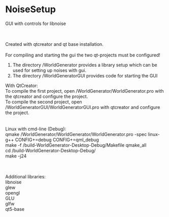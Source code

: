 # NoiseSetup
GUI with controls for libnoise

[logo]: https://github.com/etkmichi/NoiseSetup/blob/main/Bildschirmfoto_2023-04-11_10-51-51.jpg
<br><br>
Created with qtcreator and qt base installation.<br><br>
For compiling and starting the gui the two qt-projects must be configured!<br>
1. The directory /WorldGenerator provides a library setup which can be used for setting up noises with gui.
2. The directory /WorldGeneratorGUI provides code for starting the GUI

With QtCreator:<br>
To compile the first project, open /WorldGenerator/WorldGenerator.pro with the qtcreator and configure the project.<br>
To compile the second project, open /WorldGeneratorGUI/WorldGeneratorGUI.pro with qtcreator and configure the project.<br>
<br><br>
Linux with cmd-line (Debug):<br>
qmake /WorldGenerator/WorldGenerator/WorldGenerator.pro -spec linux-g++ CONFIG+=debug CONFIG+=qml_debug<br>
make -f /build-WorldGenerator-Desktop-Debug/Makefile qmake_all<br>
cd /build-WorldGenerator-Desktop-Debug/<br>
make -j24<br>
<br><br>

Additional libraries:<br>
libnoise<br>
glew<br>
opengl<br>
GLU<br>
glfw<br>
qt5-base<br>
